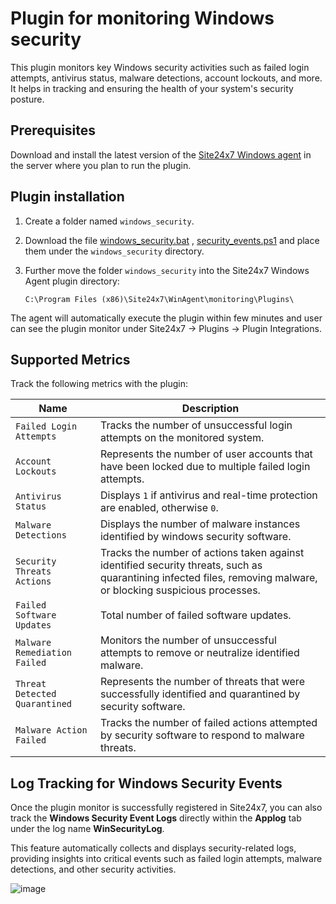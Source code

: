 # Plugin for monitoring Windows security

This plugin monitors key Windows security activities such as failed login attempts, antivirus status, malware detections, account lockouts, and more. It helps in tracking and ensuring the health of your system's security posture.

## **Prerequisites**

Download and install the latest version of the [Site24x7 Windows agent](https://www.site24x7.com/app/client#/admin/inventory/add-monitor) in the server where you plan to run the plugin.

## **Plugin installation**

1. Create a folder named `windows_security`.

2. Download the file [windows_security.bat](https://github.com/site24x7/plugins/blob/master/windows_security/windows_security.bat) , [security_events.ps1](https://github.com/site24x7/plugins/blob/master/windows_security/security_events.ps1) and place them under the `windows_security` directory.

3. Further move the folder `windows_security` into the Site24x7 Windows Agent plugin directory:
    ```
    C:\Program Files (x86)\Site24x7\WinAgent\monitoring\Plugins\
    ```
The agent will automatically execute the plugin within few minutes and user can see the plugin monitor under Site24x7 -> Plugins -> Plugin Integrations.
  
## Supported Metrics

Track the following metrics with the plugin:

| Name                         | Description                                                                                      |
|------------------------------|--------------------------------------------------------------------------------------------------|
| `Failed Login Attempts`       | Tracks the number of unsuccessful login attempts on the monitored system.                                        |
| `Account Lockouts`            | Represents the number of user accounts that have been locked due to multiple failed login attempts.                                        |
| `Antivirus Status`            | Displays `1` if antivirus and real-time protection are enabled, otherwise `0`.                    |
| `Malware Detections`          | Displays the number of malware instances identified by windows security software.                                 |
| `Security Threats Actions`    | Tracks the number of actions taken against identified security threats, such as quarantining infected files, removing malware, or blocking suspicious processes. |
| `Failed Software Updates`     | Total number of failed software updates.                                     |
| `Malware Remediation Failed`  | Monitors the number of unsuccessful attempts to remove or neutralize identified malware.        |
| `Threat Detected Quarantined` | Represents the number of threats that were successfully identified and quarantined by security software.|
| `Malware Action Failed`       | Tracks the number of failed actions attempted by security software to respond to malware threats.                      |


## **Log Tracking for Windows Security Events**  
Once the plugin monitor is successfully registered in Site24x7, you can also track the **Windows Security Event Logs** directly within the **Applog** tab under the log name **WinSecurityLog**.  

This feature automatically collects and displays security-related logs, providing insights into critical events such as failed login attempts, malware detections, and other security activities.  

![image](https://github.com/user-attachments/assets/745889f9-3418-4277-ac1f-2fd6ca0a2ea6)


